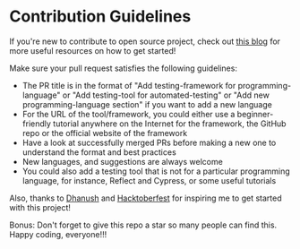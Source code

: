 # Contribution Guidelines

If you're new to contribute to open source project, check out [this blog](https://www.digitalocean.com/community/tutorial_series/an-introduction-to-open-source) for more useful resources on how to get started!

Make sure your pull request satisfies the following guidelines:

- The PR title is in the format of "Add testing-framework for programming-language" or "Add testing-tool for automated-testing" or "Add new programming-language section" if you want to add a new language 
- For the URL of the tool/framework, you could either use a beginner-friendly tutorial anywhere on the Internet for the framework, the GitHub repo or the official website of the framework
- Have a look at successfully merged PRs before making a new one to understand the format and best practices
- New languages, and suggestions are always welcome
- You could also add a testing tool that is not for a particular programming language, for instance, Reflect and Cypress, or some useful tutorials

Also, thanks to [Dhanush](https://github.com/DhanushNehru) and [Hacktoberfest](hacktoberfest.com) for inspiring me to get started with this project!

Bonus: Don't forget to give this repo a star so many people can find this. Happy coding, everyone!!!

